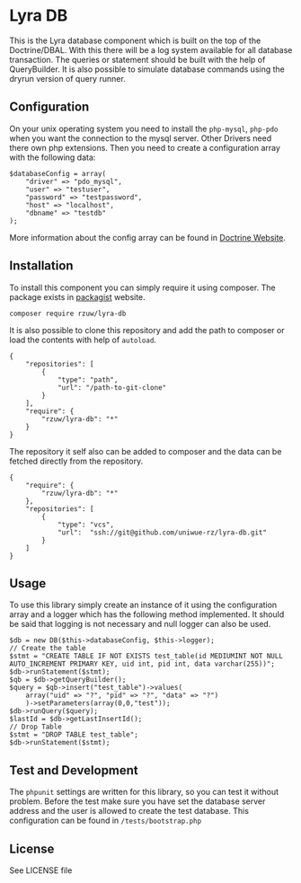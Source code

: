 # Lyra DB
This is the Lyra database component which is built on the top of the Doctrine/DBAL. With this there will be a log system available
for all database transaction. The queries or statement should be built with the help of QueryBuilder. It is also possible to simulate database commands
using the dryrun version of query runner.


## Configuration
On your unix operating system you need to install the `php-mysql`, `php-pdo` when you want the connection to the mysql server. Other Drivers need there own php extensions. Then you need to create a configuration array with the following data:

```lang=php
$databaseConfig = array(
    "driver" => "pdo_mysql",
    "user" => "testuser",
    "password" => "testpassword",
    "host" => "localhost",
    "dbname" => "testdb"
);
```
More information about the config array can be found in [Doctrine Website](http://docs.doctrine-project.org/projects/doctrine-dbal/en/latest/reference/configuration.html).

## Installation
To install this component you can simply require it using composer. The package exists in [packagist](https://pacakagist.org) website.

```lang=bash
composer require rzuw/lyra-db
```

It is also possible to clone this repository and add the path to composer or load the contents with help of `autoload`.

```lang=json
{
    "repositories": [
        {
            "type": "path",
            "url": "/path-to-git-clone"
        }
    ],
    "require": {
        "rzuw/lyra-db": "*"
    }
}

```

The repository it self also can be added to composer and the data can be fetched directly from the repository.

```lang=json
{
    "require": {
        "rzuw/lyra-db": "*"
    },
    "repositories": [
        {
            "type": "vcs",
            "url":  "ssh://git@github.com/uniwue-rz/lyra-db.git"
        }
    ]
}

```

## Usage
To use this library simply create an instance of it using the configuration array and a logger which has the following method implemented. It should be said that logging is not necessary and null logger can also be used.

```lang=php
$db = new DB($this->databaseConfig, $this->logger);
// Create the table
$stmt = "CREATE TABLE IF NOT EXISTS test_table(id MEDIUMINT NOT NULL AUTO_INCREMENT PRIMARY KEY, uid int, pid int, data varchar(255))";
$db->runStatement($stmt);
$qb = $db->getQueryBuilder();
$query = $qb->insert("test_table")->values(
    array("uid" => "?", "pid" => "?", "data" => "?")
    )->setParameters(array(0,0,"test"));
$db->runQuery($query);
$lastId = $db->getLastInsertId();
// Drop Table
$stmt = "DROP TABLE test_table";
$db->runStatement($stmt);
```

## Test and Development
The `phpunit` settings are written for this library, so you can test it without problem. Before the test make sure you have set the database server address and the user is allowed to create the test database. This configuration can be found in `/tests/bootstrap.php`

## License
See LICENSE file